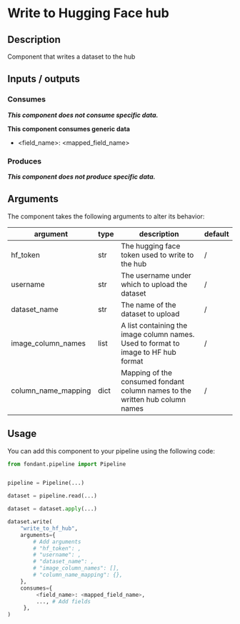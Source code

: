 # Write to Hugging Face hub

## Description
Component that writes a dataset to the hub

## Inputs / outputs

### Consumes
_**This component does not consume specific data.**_

**This component consumes generic data**
- <field_name>: <mapped_field_name>


### Produces

_**This component does not produce specific data.**_


## Arguments

The component takes the following arguments to alter its behavior:

| argument | type | description | default |
| -------- | ---- | ----------- | ------- |
| hf_token | str | The hugging face token used to write to the hub | / |
| username | str | The username under which to upload the dataset | / |
| dataset_name | str | The name of the dataset to upload | / |
| image_column_names | list | A list containing the image column names. Used to format to image to HF hub format | / |
| column_name_mapping | dict | Mapping of the consumed fondant column names to the written hub column names | / |

## Usage

You can add this component to your pipeline using the following code:

```python
from fondant.pipeline import Pipeline


pipeline = Pipeline(...)

dataset = pipeline.read(...)

dataset = dataset.apply(...)

dataset.write(
    "write_to_hf_hub",
    arguments={
        # Add arguments
        # "hf_token": ,
        # "username": ,
        # "dataset_name": ,
        # "image_column_names": [],
        # "column_name_mapping": {},
    },
    consumes={
         <field_name>: <mapped_field_name>,
         ..., # Add fields
     },
)
```

